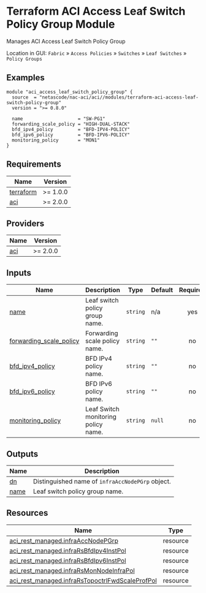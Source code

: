 <!-- BEGIN_TF_DOCS -->
# Terraform ACI Access Leaf Switch Policy Group Module

Manages ACI Access Leaf Switch Policy Group

Location in GUI:
`Fabric` » `Access Policies` » `Switches` » `Leaf Switches` » `Policy Groups`

## Examples

```hcl
module "aci_access_leaf_switch_policy_group" {
  source  = "netascode/nac-aci/aci//modules/terraform-aci-access-leaf-switch-policy-group"
  version = ">= 0.8.0"

  name                    = "SW-PG1"
  forwarding_scale_policy = "HIGH-DUAL-STACK"
  bfd_ipv4_policy         = "BFD-IPV4-POLICY"
  bfd_ipv6_policy         = "BFD-IPV6-POLICY"
  monitoring_policy       = "MON1"
}
```

## Requirements

| Name | Version |
|------|---------|
| <a name="requirement_terraform"></a> [terraform](#requirement\_terraform) | >= 1.0.0 |
| <a name="requirement_aci"></a> [aci](#requirement\_aci) | >= 2.0.0 |

## Providers

| Name | Version |
|------|---------|
| <a name="provider_aci"></a> [aci](#provider\_aci) | >= 2.0.0 |

## Inputs

| Name | Description | Type | Default | Required |
|------|-------------|------|---------|:--------:|
| <a name="input_name"></a> [name](#input\_name) | Leaf switch policy group name. | `string` | n/a | yes |
| <a name="input_forwarding_scale_policy"></a> [forwarding\_scale\_policy](#input\_forwarding\_scale\_policy) | Forwarding scale policy name. | `string` | `""` | no |
| <a name="input_bfd_ipv4_policy"></a> [bfd\_ipv4\_policy](#input\_bfd\_ipv4\_policy) | BFD IPv4 policy name. | `string` | `""` | no |
| <a name="input_bfd_ipv6_policy"></a> [bfd\_ipv6\_policy](#input\_bfd\_ipv6\_policy) | BFD IPv6 policy name. | `string` | `""` | no |
| <a name="input_monitoring_policy"></a> [monitoring\_policy](#input\_monitoring\_policy) | Leaf Switch monitoring policy name. | `string` | `null` | no |

## Outputs

| Name | Description |
|------|-------------|
| <a name="output_dn"></a> [dn](#output\_dn) | Distinguished name of `infraAccNodePGrp` object. |
| <a name="output_name"></a> [name](#output\_name) | Leaf switch policy group name. |

## Resources

| Name | Type |
|------|------|
| [aci_rest_managed.infraAccNodePGrp](https://registry.terraform.io/providers/CiscoDevNet/aci/latest/docs/resources/rest_managed) | resource |
| [aci_rest_managed.infraRsBfdIpv4InstPol](https://registry.terraform.io/providers/CiscoDevNet/aci/latest/docs/resources/rest_managed) | resource |
| [aci_rest_managed.infraRsBfdIpv6InstPol](https://registry.terraform.io/providers/CiscoDevNet/aci/latest/docs/resources/rest_managed) | resource |
| [aci_rest_managed.infraRsMonNodeInfraPol](https://registry.terraform.io/providers/CiscoDevNet/aci/latest/docs/resources/rest_managed) | resource |
| [aci_rest_managed.infraRsTopoctrlFwdScaleProfPol](https://registry.terraform.io/providers/CiscoDevNet/aci/latest/docs/resources/rest_managed) | resource |
<!-- END_TF_DOCS -->